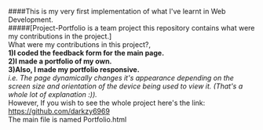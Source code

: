 ####This is my very first implementation of what I've learnt in Web Development.<br>
#####[Project-Portfolio is a team project this repository contains what were my contributions in the project.]<br>
What were my contributions in this project?, <br>
**1)I coded the feedback form for the main page.**<br>
**2)I made a portfolio of my own.**<br>
**3)Also, I made my portfolio responsive.**<br>
*i.e. The page dynamically changes it's appearance depending on the screen size and orientation of the device being used to view it. (That's a whole lot of explanation :)).*<br>
However, If you wish to see the whole project here's the link: https://github.com/darkzy6969<br>
The main file is named Portfolio.html
